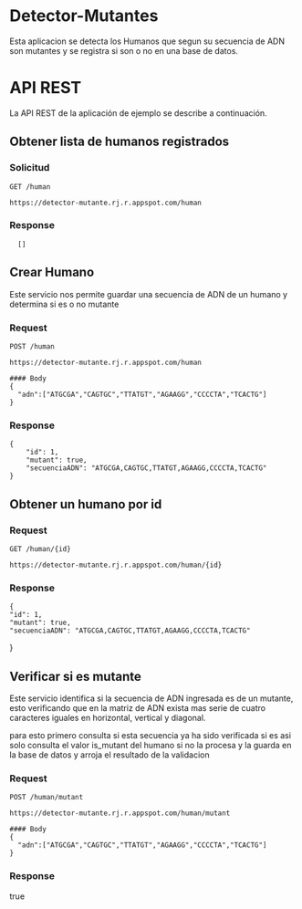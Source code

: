 # Detector-Mutantes

Esta aplicacion se detecta los Humanos que segun su secuencia de ADN son mutantes y se registra si son o no en una base de datos.

#  API REST

La API REST de la aplicación de ejemplo se describe a continuación.

##  Obtener lista de humanos registrados 

###  Solicitud

  `GET /human`

    https://detector-mutante.rj.r.appspot.com/human
    
   ### Response

      []
      
## Crear Humano 
  
  Este servicio nos permite guardar una secuencia de ADN de un humano y determina si es o no mutante

### Request

`POST /human`

    https://detector-mutante.rj.r.appspot.com/human
    
    #### Body
    { 
      "adn":["ATGCGA","CAGTGC","TTATGT","AGAAGG","CCCCTA","TCACTG"]
    }
 
### Response
  
    {
        "id": 1,
        "mutant": true,
        "secuenciaADN": "ATGCGA,CAGTGC,TTATGT,AGAAGG,CCCCTA,TCACTG"
    }
    
## Obtener un humano por id

### Request

`GET /human/{id}`

    https://detector-mutante.rj.r.appspot.com/human/{id}

### Response

    {
    "id": 1,
    "mutant": true,
    "secuenciaADN": "ATGCGA,CAGTGC,TTATGT,AGAAGG,CCCCTA,TCACTG"
}

## Verificar si es mutante

Este servicio identifica si la secuencia de ADN ingresada es de un mutante, 
esto verificando que en la matriz de ADN exista mas serie de cuatro 
caracteres iguales en horizontal, vertical y diagonal.

para esto primero consulta si esta secuencia ya ha sido verificada si es asi solo consulta el valor is_mutant del humano
si no la procesa y la guarda en la base de datos y arroja el resultado de la validacion

### Request

`POST /human/mutant`

    https://detector-mutante.rj.r.appspot.com/human/mutant
    
    #### Body
    { 
      "adn":["ATGCGA","CAGTGC","TTATGT","AGAAGG","CCCCTA","TCACTG"]
    }

### Response

  true







